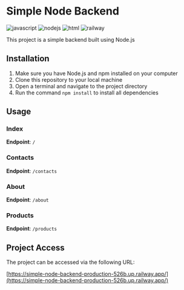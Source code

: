 # Simple Node Backend
<img alt="javascript" src="https://img.shields.io/badge/JavaScript-323330?style=for-the-badge&logo=javascript&logoColor=F7DF1E"> <img alt="nodejs" src="https://img.shields.io/badge/Node.js-43853D?style=for-the-badge&logo=node.js&logoColor=white"> <img alt="html" src="https://img.shields.io/badge/HTML5-E34F26?style=for-the-badge&logo=html5&logoColor=white"> <img alt="railway" src="https://img.shields.io/badge/Railway-131415?style=for-the-badge&logo=railway&logoColor=white">

This project is a simple backend built using Node.js

## Installation
1. Make sure you have Node.js and npm installed on your computer
2. Clone this repository to your local machine
3. Open a terminal and navigate to the project directory
4. Run the command `npm install` to install all dependencies

## Usage
### Index
**Endpoint**: `/`

### Contacts
**Endpoint**: `/contacts`

### About
**Endpoint**: `/about`

### Products
**Endpoint**: `/products`

## Project Access
The project can be accessed via the following URL:

[https://simple-node-backend-production-526b.up.railway.app/](https://simple-node-backend-production-526b.up.railway.app/)
